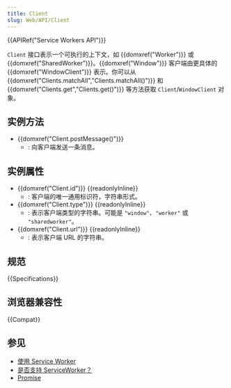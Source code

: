 ```yaml
---
title: Client
slug: Web/API/Client
---
```


{{APIRef("Service Workers API")}}

`Client` 接口表示一个可执行的上下文，如 {{domxref("Worker")}} 或 {{domxref("SharedWorker")}}。{{domxref("Window")}} 客户端由更具体的 {{domxref("WindowClient")}} 表示。你可以从 {{domxref("Clients.matchAll","Clients.matchAll()")}} 和 {{domxref("Clients.get","Clients.get()")}} 等方法获取 `Client`/`WindowClient` 对象。

## 实例方法

- {{domxref("Client.postMessage()")}}
  - : 向客户端发送一条消息。

## 实例属性

- {{domxref("Client.id")}} {{readonlyInline}}
  - : 客户端的唯一通用标识符，字符串形式。
- {{domxref("Client.type")}} {{readonlyInline}}
  - : 表示客户端类型的字符串。可能是 `"window"`、`"worker"` 或 `"sharedworker"`。
- {{domxref("Client.url")}} {{readonlyInline}}
  - : 表示客户端 URL 的字符串。

## 规范

{{Specifications}}

## 浏览器兼容性

{{Compat}}

## 参见

- [使用 Service Worker](/zh-CN/docs/Web/API/ServiceWorker_API/Using_Service_Workers)
- [是否支持 ServiceWorker？](https://jakearchibald.github.io/isserviceworkerready/)
- [Promise](/zh-CN/docs/Web/JavaScript/Reference/Global_Objects/Promise)
